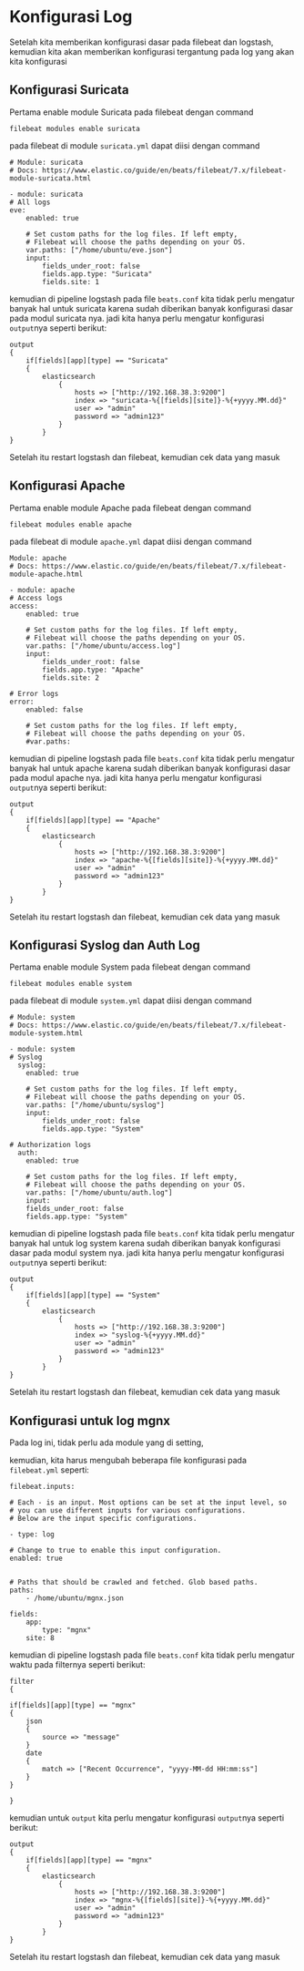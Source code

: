 # Konfigurasi Log 
Setelah kita memberikan konfigurasi dasar pada filebeat dan logstash, kemudian kita akan memberikan konfigurasi tergantung pada log yang akan kita konfigurasi


## Konfigurasi Suricata
Pertama enable module Suricata pada filebeat dengan command

    filebeat modules enable suricata

pada filebeat di module `suricata.yml` dapat diisi dengan command

    # Module: suricata
    # Docs: https://www.elastic.co/guide/en/beats/filebeat/7.x/filebeat-module-suricata.html

    - module: suricata
    # All logs
    eve:
        enabled: true

        # Set custom paths for the log files. If left empty,
        # Filebeat will choose the paths depending on your OS.
        var.paths: ["/home/ubuntu/eve.json"]
        input:
            fields_under_root: false
            fields.app.type: "Suricata"
            fields.site: 1

kemudian di pipeline logstash pada file `beats.conf` kita tidak perlu mengatur banyak hal untuk suricata karena sudah diberikan banyak konfigurasi dasar pada modul suricata nya. jadi kita hanya perlu mengatur konfigurasi `output`nya seperti berikut:

    output
    {
        if[fields][app][type] == "Suricata"
        {
            elasticsearch
                {
                    hosts => ["http://192.168.38.3:9200"]
                    index => "suricata-%{[fields][site]}-%{+yyyy.MM.dd}"
                    user => "admin"
                    password => "admin123"
                }
            }
    }

Setelah itu restart logstash dan filebeat, kemudian cek data yang masuk



## Konfigurasi Apache
Pertama enable module Apache pada filebeat dengan command

    filebeat modules enable apache

pada filebeat di module `apache.yml` dapat diisi dengan command

    Module: apache
    # Docs: https://www.elastic.co/guide/en/beats/filebeat/7.x/filebeat-module-apache.html

    - module: apache
    # Access logs
    access:
        enabled: true

        # Set custom paths for the log files. If left empty,
        # Filebeat will choose the paths depending on your OS.
        var.paths: ["/home/ubuntu/access.log"]
        input:
            fields_under_root: false
            fields.app.type: "Apache"
            fields.site: 2

    # Error logs
    error:
        enabled: false

        # Set custom paths for the log files. If left empty,
        # Filebeat will choose the paths depending on your OS.
        #var.paths:


kemudian di pipeline logstash pada file `beats.conf` kita tidak perlu mengatur banyak hal untuk apache karena sudah diberikan banyak konfigurasi dasar pada modul apache nya. jadi kita hanya perlu mengatur konfigurasi `output`nya seperti berikut:

    output
    {
        if[fields][app][type] == "Apache"
        {
            elasticsearch
                {
                    hosts => ["http://192.168.38.3:9200"]
                    index => "apache-%{[fields][site]}-%{+yyyy.MM.dd}"
                    user => "admin"
                    password => "admin123"
                }
            }
    }

Setelah itu restart logstash dan filebeat, kemudian cek data yang masuk


## Konfigurasi Syslog dan Auth Log
Pertama enable module System pada filebeat dengan command

    filebeat modules enable system

pada filebeat di module `system.yml` dapat diisi dengan command

    # Module: system
    # Docs: https://www.elastic.co/guide/en/beats/filebeat/7.x/filebeat-module-system.html

    - module: system
    # Syslog
      syslog:
        enabled: true

        # Set custom paths for the log files. If left empty,
        # Filebeat will choose the paths depending on your OS.
        var.paths: ["/home/ubuntu/syslog"]
        input:
            fields_under_root: false
            fields.app.type: "System"

    # Authorization logs
      auth:
        enabled: true

        # Set custom paths for the log files. If left empty,
        # Filebeat will choose the paths depending on your OS.
        var.paths: ["/home/ubuntu/auth.log"]
        input:
        fields_under_root: false
        fields.app.type: "System"



kemudian di pipeline logstash pada file `beats.conf` kita tidak perlu mengatur banyak hal untuk log system karena sudah diberikan banyak konfigurasi dasar pada modul system nya. jadi kita hanya perlu mengatur konfigurasi `output`nya seperti berikut:

    output
    {
        if[fields][app][type] == "System"
        {
            elasticsearch
                {
                    hosts => ["http://192.168.38.3:9200"]
                    index => "syslog-%{+yyyy.MM.dd}"
                    user => "admin"
                    password => "admin123"
                }
            }
    }

Setelah itu restart logstash dan filebeat, kemudian cek data yang masuk




## Konfigurasi untuk log mgnx
Pada log ini, tidak perlu ada module yang di setting,

kemudian, kita harus mengubah beberapa file konfigurasi pada `filebeat.yml` seperti:

    filebeat.inputs:

    # Each - is an input. Most options can be set at the input level, so
    # you can use different inputs for various configurations.
    # Below are the input specific configurations.

    - type: log

    # Change to true to enable this input configuration.
    enabled: true
    

    # Paths that should be crawled and fetched. Glob based paths.
    paths:
        - /home/ubuntu/mgnx.json

    fields:
        app:
            type: "mgnx"
        site: 8




kemudian di pipeline logstash pada file `beats.conf` kita tidak perlu mengatur waktu pada filternya seperti berikut:


    filter
    {

    if[fields][app][type] == "mgnx"
    {
        json
        {
            source => "message"
        }
        date
        {
            match => ["Recent Occurrence", "yyyy-MM-dd HH:mm:ss"]
        }
    }

    }





kemudian untuk `output` kita perlu mengatur konfigurasi `output`nya seperti berikut:

    output
    {
        if[fields][app][type] == "mgnx"
        {
            elasticsearch
                {
                    hosts => ["http://192.168.38.3:9200"]
                    index => "mgnx-%{[fields][site]}-%{+yyyy.MM.dd}"
                    user => "admin"
                    password => "admin123"
                }
            }
    }

Setelah itu restart logstash dan filebeat, kemudian cek data yang masuk